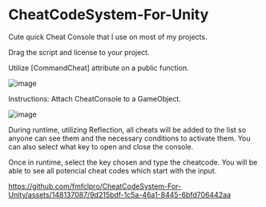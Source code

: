 # CheatCodeSystem-For-Unity

Cute quick Cheat Console that I use on most of my projects. 

Drag the script and license to your project.

Utilize
[CommandCheat] attribute on a public function.

![image](https://github.com/fmfclpro/CheatCodeSystem-For-Unity/assets/148137087/b403f853-9c50-401c-9960-24b89ce91bcd)


Instructions:
Attach CheatConsole to a GameObject.

![image](https://github.com/fmfclpro/CheatCodeSystem-For-Unity/assets/148137087/a860ea76-4e08-4d5d-b942-d206228bd029)

During runtime, utilizing Reflection, all cheats will be added to the list so anyone can see them and the necessary conditions to activate them. You can also select what key to open and close the console.

Once in runtime, select the key chosen and type the cheatcode. You will be able to see all potencial cheat  codes which start with the input.


https://github.com/fmfclpro/CheatCodeSystem-For-Unity/assets/148137087/9d215bdf-1c5a-46a1-8445-6bfd706442aa

